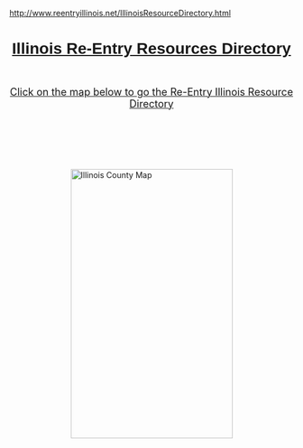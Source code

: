 http://www.reentryillinois.net/IllinoisResourceDirectory.html
<H1 style="TEXT-ALIGN: center"><SPAN style="COLOR: rgb(255,0,0); TEXT-ALIGN: center"><SPAN style="COLOR: rgb(255,0,0)"><SPAN style="FONT-FAMILY: Arial,Helvetica,sans-serif"><A href="http://www.venturecd.net/ResourceDirectory/dirDisplay_Map.asp?ref=1234">Illinois Re-Entry Resources Directory</A></SPAN></SPAN></SPAN></H1>
<P></P>
<P style="TEXT-ALIGN: center"><SPAN class=WEBON_COLOR style="COLOR: rgb(0,102,255)">&nbsp;</SPAN></P>
<P style="TEXT-ALIGN: center"><A href="http://www.venturecd.net/ResourceDirectory/dirDisplay_Map.asp?ref=1234"><SPAN class=WEBON_SIZE style="FONT-SIZE: 18px">Click on the map below to go the Re-Entry Illinois Resource Directory</SPAN></A></P>
<P style="TEXT-ALIGN: center"></P>
<H2 style="TEXT-ALIGN: center"></H2>
<P style="TEXT-ALIGN: center">&nbsp;</P><SPAN class=weboncolor><SPAN style='FONT-SIZE: 15.5pt; FONT-FAMILY: "Calibri","sans-serif"; COLOR: rgb(51,102,153); LINE-HEIGHT: 115%'><A href="http://www.venturecd.net/ResourceDirectory/dirDisplay_Map.asp?ref=1234"></A></SPAN></SPAN>
<H2 style="TEXT-ALIGN: center"><SPAN style="COLOR: rgb(255,0,0); TEXT-ALIGN: center"><SPAN style="FONT-SIZE: 10px; COLOR: rgb(255,0,0); LINE-HEIGHT: 12px"><SPAN class=WEBON_SIZE style="FONT-SIZE: 18px"><SPAN class=WEBON_COLOR style="COLOR: rgb(51,102,153)"><A href="http://www.venturecd.net/ResourceDirectory/dirDisplay_Map.asp?ref=1234"><BR></A></SPAN></SPAN></SPAN></SPAN></H2>
<P></P>
<DIV id=media_image|139557 class=zblMedia style="HEIGHT: 477px; WIDTH: 287px; FLOAT: none; CLEAR: both; MARGIN: 8px auto; DISPLAY: block" ly:moduleid="139557"><A href="http://www.venturecd.net/ResourceDirectory/dirDisplay_Map.asp?ref=1234"><IMG title="Illinois County Map" style="HEIGHT: auto; WIDTH: 100%; DISPLAY: inline" alt="Illinois County Map" src="http://john.fallon.tripod.com/webonmediacontents/139557.jpg?1485538507048" width="100%"></A></DIV>
<DIV class=clr></DIV>
